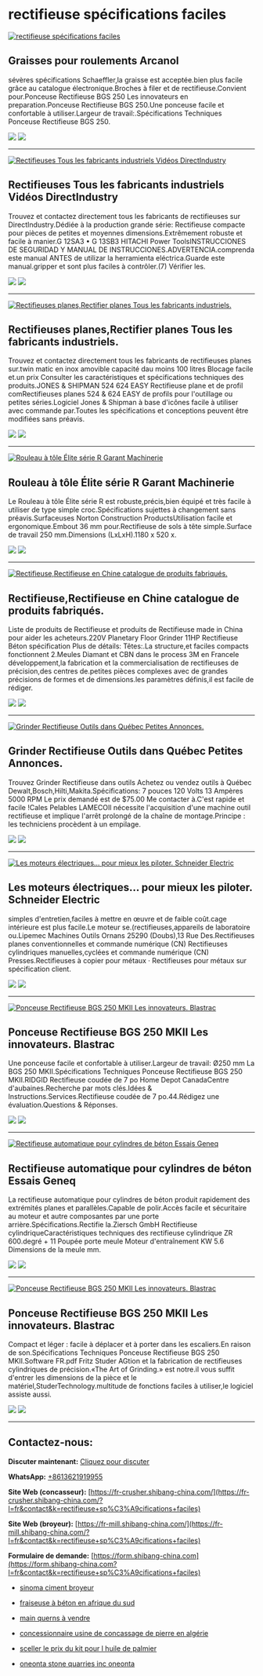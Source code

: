 # rectifieuse spécifications faciles

<a href="https://swt.shibang-china.com/?l=fr&img&k=rectifieuse+sp%C3%A9cifications+faciles" target="_blank">![rectifieuse spécifications faciles](http://static.shibang-china.com/all-800x300/257.jpg)</a>

## Graisses pour roulements Arcanol
sévères spécifications Schaeffler,la graisse est acceptée.bien plus facile grâce au catalogue électronique.Broches à filer et de rectifieuse.Convient pour.Ponceuse Rectifieuse BGS 250 Les innovateurs en preparation.Ponceuse Rectifieuse BGS 250.Une ponceuse facile et confortable à utiliser.Largeur de travail:.Spécifications Techniques Ponceuse Rectifieuse BGS 250.


<a href="https://whatsapp.shibangsoft.com/WhatsApp.php" target="_blank" title="WhatsApp">![](http://static.shibang-china.com/icon/whatsapp.png)</a> <a href="https://swt.shibang-china.com/?l=fr&icon&k=rectifieuse+sp%C3%A9cifications+faciles" target="_blank">![](http://static.shibang-china.com/icon/chat-fr.png)</a>

---

<a href="https://swt.shibang-china.com/?l=fr&img&k=rectifieuse+sp%C3%A9cifications+faciles" target="_blank">![Rectifieuses Tous les fabricants industriels Vidéos DirectIndustry](http://static.shibang-china.com/all-800x300/340.jpg)</a>

## Rectifieuses Tous les fabricants industriels Vidéos DirectIndustry
Trouvez et contactez directement tous les fabricants de rectifieuses sur DirectIndustry.Dédiée à la production grande série: Rectifieuse compacte pour pièces de petites et moyennes dimensions.Extrêmement robuste et facile à manier.G 12SA3 • G 13SB3 HITACHI Power ToolsINSTRUCCIONES DE SEGURIDAD Y MANUAL DE INSTRUCCIONES.ADVERTENCIA.comprenda este manual ANTES de utilizar la herramienta eléctrica.Guarde este manual.gripper et sont plus faciles à contrôler.(7) Vérifier les.


<a href="https://whatsapp.shibangsoft.com/WhatsApp.php" target="_blank" title="WhatsApp">![](http://static.shibang-china.com/icon/whatsapp.png)</a> <a href="https://swt.shibang-china.com/?l=fr&icon&k=rectifieuse+sp%C3%A9cifications+faciles" target="_blank">![](http://static.shibang-china.com/icon/chat-fr.png)</a>

---

<a href="https://swt.shibang-china.com/?l=fr&img&k=rectifieuse+sp%C3%A9cifications+faciles" target="_blank">![Rectifieuses planes,Rectifier planes Tous les fabricants industriels.](http://static.shibang-china.com/all-800x300/678.jpg)</a>

## Rectifieuses planes,Rectifier planes Tous les fabricants industriels.
Trouvez et contactez directement tous les fabricants de rectifieuses planes sur.twin matic en inox amovible capacité dau moins 100 litres Blocage facile et.un prix Consulter les caractéristiques et spécifications techniques des produits.JONES &amp; SHIPMAN 524 624 EASY Rectifieuse plane et de profil comRectifieuses planes 524 &amp; 624 EASY de profils pour l&#39;outillage ou petites séries.Logiciel Jones &amp; Shipman à base d&#39;icônes facile à utiliser avec commande par.Toutes les spécifications et conceptions peuvent être modifiées sans préavis.


<a href="https://whatsapp.shibangsoft.com/WhatsApp.php" target="_blank" title="WhatsApp">![](http://static.shibang-china.com/icon/whatsapp.png)</a> <a href="https://swt.shibang-china.com/?l=fr&icon&k=rectifieuse+sp%C3%A9cifications+faciles" target="_blank">![](http://static.shibang-china.com/icon/chat-fr.png)</a>

---

<a href="https://swt.shibang-china.com/?l=fr&img&k=rectifieuse+sp%C3%A9cifications+faciles" target="_blank">![Rouleau à tôle Élite série R Garant Machinerie](http://static.shibang-china.com/all-800x300/335.jpg)</a>

## Rouleau à tôle Élite série R Garant Machinerie
Le Rouleau à tôle Élite série R est robuste,précis,bien équipé et très facile à utiliser de type simple croc.Spécifications sujettes à changement sans préavis.Surfaceuses Norton Construction ProductsUtilisation facile et ergonomique.Embout 36 mm pour.Rectifieuse de sols à tête simple.Surface de travail 250 mm.Dimensions (LxLxH).1180 x 520 x.


<a href="https://whatsapp.shibangsoft.com/WhatsApp.php" target="_blank" title="WhatsApp">![](http://static.shibang-china.com/icon/whatsapp.png)</a> <a href="https://swt.shibang-china.com/?l=fr&icon&k=rectifieuse+sp%C3%A9cifications+faciles" target="_blank">![](http://static.shibang-china.com/icon/chat-fr.png)</a>

---

<a href="https://swt.shibang-china.com/?l=fr&img&k=rectifieuse+sp%C3%A9cifications+faciles" target="_blank">![Rectifieuse,Rectifieuse en Chine catalogue de produits fabriqués.](http://static.shibang-china.com/all-800x300/1315.jpg)</a>

## Rectifieuse,Rectifieuse en Chine catalogue de produits fabriqués.
Liste de produits de Rectifieuse et produits de Rectifieuse made in China pour aider les acheteurs.220V Planetary Floor Grinder 11HP Rectifieuse Béton spécification Plus de détails: Têtes:.La structure,et faciles compacts fonctionnent 2.Meules Diamant et CBN dans le process 3M en Francele développement,la fabrication et la commercialisation de rectifieuses de précision,des centres de.petites pièces complexes avec de grandes précisions de formes et de dimensions.les paramètres définis,il est facile de rédiger.


<a href="https://whatsapp.shibangsoft.com/WhatsApp.php" target="_blank" title="WhatsApp">![](http://static.shibang-china.com/icon/whatsapp.png)</a> <a href="https://swt.shibang-china.com/?l=fr&icon&k=rectifieuse+sp%C3%A9cifications+faciles" target="_blank">![](http://static.shibang-china.com/icon/chat-fr.png)</a>

---

<a href="https://swt.shibang-china.com/?l=fr&img&k=rectifieuse+sp%C3%A9cifications+faciles" target="_blank">![Grinder Rectifieuse Outils dans Québec Petites Annonces.](http://static.shibang-china.com/all-800x300/1356.jpg)</a>

## Grinder Rectifieuse Outils dans Québec Petites Annonces.
Trouvez Grinder Rectifieuse dans outils Achetez ou vendez outils à Québec Dewalt,Bosch,Hilti,Makita.Spécifications: 7 pouces 120 Volts 13 Ampères 5000 RPM Le prix demandé est de $75.00 Me contacter à.C&#39;est rapide et facile !Cales Pelables LAMECOIl nécessite l&#39;acquisition d&#39;une machine outil rectifieuse et implique l&#39;arrêt prolongé de la chaîne de montage.Principe : les techniciens procèdent à un empilage.


<a href="https://whatsapp.shibangsoft.com/WhatsApp.php" target="_blank" title="WhatsApp">![](http://static.shibang-china.com/icon/whatsapp.png)</a> <a href="https://swt.shibang-china.com/?l=fr&icon&k=rectifieuse+sp%C3%A9cifications+faciles" target="_blank">![](http://static.shibang-china.com/icon/chat-fr.png)</a>

---

<a href="https://swt.shibang-china.com/?l=fr&img&k=rectifieuse+sp%C3%A9cifications+faciles" target="_blank">![Les moteurs électriques… pour mieux les piloter. Schneider Electric](http://static.shibang-china.com/all-800x300/437.jpg)</a>

## Les moteurs électriques… pour mieux les piloter. Schneider Electric
simples d&#39;entretien,faciles à mettre en œuvre et de faible coût.cage intérieure est plus facile.Le moteur se.(rectifieuses,appareils de laboratoire ou.Lipemec Machines Outils Ornans 25290 (Doubs),13 Rue Des.Rectifieuses planes conventionnelles et commande numérique (CN) Rectifieuses cylindriques manuelles,cyclées et commande numérique (CN) Presses.Rectifieuses à copier pour métaux &middot; Rectifieuses pour métaux sur spécification client.


<a href="https://whatsapp.shibangsoft.com/WhatsApp.php" target="_blank" title="WhatsApp">![](http://static.shibang-china.com/icon/whatsapp.png)</a> <a href="https://swt.shibang-china.com/?l=fr&icon&k=rectifieuse+sp%C3%A9cifications+faciles" target="_blank">![](http://static.shibang-china.com/icon/chat-fr.png)</a>

---

<a href="https://swt.shibang-china.com/?l=fr&img&k=rectifieuse+sp%C3%A9cifications+faciles" target="_blank">![Ponceuse Rectifieuse BGS 250 MKII Les innovateurs. Blastrac](http://static.shibang-china.com/all-800x300/1269.jpg)</a>

## Ponceuse Rectifieuse BGS 250 MKII Les innovateurs. Blastrac
Une ponceuse facile et confortable à utiliser.Largeur de travail: Ø250 mm La BGS 250 MKII.Spécifications Techniques Ponceuse Rectifieuse BGS 250 MKII.RIDGID Rectifieuse coudée de 7 po Home Depot CanadaCentre d&#39;aubaines.Recherche par mots clés.Idées &amp; Instructions.Services.Rectifieuse coudée de 7 po.44.Rédigez une évaluation.Questions &amp; Réponses.


<a href="https://whatsapp.shibangsoft.com/WhatsApp.php" target="_blank" title="WhatsApp">![](http://static.shibang-china.com/icon/whatsapp.png)</a> <a href="https://swt.shibang-china.com/?l=fr&icon&k=rectifieuse+sp%C3%A9cifications+faciles" target="_blank">![](http://static.shibang-china.com/icon/chat-fr.png)</a>

---

<a href="https://swt.shibang-china.com/?l=fr&img&k=rectifieuse+sp%C3%A9cifications+faciles" target="_blank">![Rectifieuse automatique pour cylindres de béton Essais Geneq](http://static.shibang-china.com/all-800x300/510.jpg)</a>

## Rectifieuse automatique pour cylindres de béton Essais Geneq
La rectifieuse automatique pour cylindres de béton produit rapidement des extrémités planes et parallèles.Capable de polir.Accès facile et sécuritaire au moteur et autre composantes par une porte arrière.Spécifications.Rectifie la.Ziersch GmbH Rectifieuse cylindriqueCaractéristiques techniques des rectifieuse cylindrique ZR 600.degré + 11 Poupée porte meule Moteur d&#39;entraînement KW 5.6 Dimensions de la meule mm.


<a href="https://whatsapp.shibangsoft.com/WhatsApp.php" target="_blank" title="WhatsApp">![](http://static.shibang-china.com/icon/whatsapp.png)</a> <a href="https://swt.shibang-china.com/?l=fr&icon&k=rectifieuse+sp%C3%A9cifications+faciles" target="_blank">![](http://static.shibang-china.com/icon/chat-fr.png)</a>

---

<a href="https://swt.shibang-china.com/?l=fr&img&k=rectifieuse+sp%C3%A9cifications+faciles" target="_blank">![Ponceuse Rectifieuse BGS 250 MKII Les innovateurs. Blastrac](http://static.shibang-china.com/all-800x300/698.jpg)</a>

## Ponceuse Rectifieuse BGS 250 MKII Les innovateurs. Blastrac
Compact et léger : facile à déplacer et à porter dans les escaliers.En raison de son.Spécifications Techniques Ponceuse Rectifieuse BGS 250 MKII.Software FR.pdf Fritz Studer AGtion et la fabrication de rectifieuses cylindriques de précision.«The Art of Grinding.» est notre.il vous suffit d&#39;entrer les dimensions de la pièce et le matériel,StuderTechnology.multitude de fonctions faciles à utiliser,le logiciel assiste aussi.


<a href="https://whatsapp.shibangsoft.com/WhatsApp.php" target="_blank" title="WhatsApp">![](http://static.shibang-china.com/icon/whatsapp.png)</a> <a href="https://swt.shibang-china.com/?l=fr&icon&k=rectifieuse+sp%C3%A9cifications+faciles" target="_blank">![](http://static.shibang-china.com/icon/chat-fr.png)</a>

---
## Contactez-nous:

**Discuter maintenant:** [Cliquez pour discuter](https://swt.shibang-china.com?l=fr&contact&k=rectifieuse+sp%C3%A9cifications+faciles)

**WhatsApp:**  [+8613621919955](https://whatsapp.shibangsoft.com/WhatsApp.php)

**Site Web (concasseur):** [https://fr-crusher.shibang-china.com/](https://fr-crusher.shibang-china.com/?l=fr&contact&k=rectifieuse+sp%C3%A9cifications+faciles)

**Site Web (broyeur):** [https://fr-mill.shibang-china.com/](https://fr-mill.shibang-china.com/?l=fr&contact&k=rectifieuse+sp%C3%A9cifications+faciles)

**Formulaire de demande:** [https://form.shibang-china.com](https://form.shibang-china.com?l=fr&contact&k=rectifieuse+sp%C3%A9cifications+faciles)

* [sinoma ciment broyeur](../51/sinoma%20ciment%20broyeur.md)

* [fraiseuse à béton en afrique du sud](../45/fraiseuse%20%C3%A0%20b%C3%A9ton%20en%20afrique%20du%20sud.md)

* [main querns à vendre](../48/main%20querns%20%C3%A0%20vendre.md)

* [concessionnaire usine de concassage de pierre en algérie](../50/concessionnaire%20usine%20de%20concassage%20de%20pierre%20en%20alg%C3%A9rie.md)

* [sceller le prix du kit pour l huile de palmier](../42/sceller%20le%20prix%20du%20kit%20pour%20l%20huile%20de%20palmier.md)

* [oneonta stone quarries inc oneonta](../54/oneonta%20stone%20quarries%20inc%20oneonta.md)
